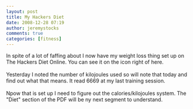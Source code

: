 ```yaml
---
layout: post
title: My Hackers Diet
date: 2008-12-28 07:19
author: jeremystocks
comments: true
categories: [fitness]
---
```

In spite of a lot of faffing about I now have my weight loss thing set up on The Hackers Diet Online. You can see it on the icon right of here.<br /><br />Yesterday I noted the number of kilojoules used so will note that today and find out what that means. It read 6669 at my last training session.<br /><br />Npow that is set up I need to figure out the calories/kilojoules system. The "Diet" section of the PDF will be ny next segment to understand.

